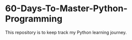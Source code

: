 # 60-Days-To-Master-Python-Programming
This repository is to keep track my Python learning journey.
